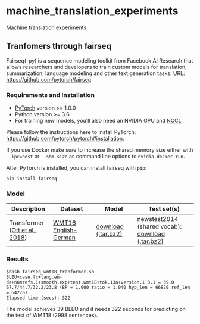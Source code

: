 # machine_translation_experiments
Machine translation experiments

## Tranfomers through fairseq
  Fairseq(-py) is a sequence modeling toolkit from Facebook AI Research that allows researchers and developers to train custom models for translation, summarization, language modeling and other text generation tasks. 
  URL: https://github.com/pytorch/fairseq

### Requirements and Installation

* [PyTorch](http://pytorch.org/) version >= 1.0.0
* Python version >= 3.6
* For training new models, you'll also need an NVIDIA GPU and [NCCL](https://github.com/NVIDIA/nccl)

Please follow the instructions here to install PyTorch: https://github.com/pytorch/pytorch#installation.

If you use Docker make sure to increase the shared memory size either with
`--ipc=host` or `--shm-size` as command line options to `nvidia-docker run`.

After PyTorch is installed, you can install fairseq with `pip`:
```
pip install fairseq
```

### Model 
  Description | Dataset | Model | Test set(s)
  ---|---|---|---
  Transformer <br> ([Ott et al., 2018](https://arxiv.org/abs/1806.00187)) | [WMT16 English-German](https://drive.google.com/uc?export=download&id=0B_bZck-ksdkpM25jRUN2X2UxMm8) | [download (.tar.bz2)](https://dl.fbaipublicfiles.com/fairseq/models/wmt16.en-de.joined-dict.transformer.tar.bz2) | newstest2014 (shared vocab): <br> [download (.tar.bz2)](https://dl.fbaipublicfiles.com/fairseq/data/wmt16.en-de.joined-dict.newstest2014.tar.bz2)

### Results 
  ```
  $bash fairseq_wmt18_tranformer.sh
  BLEU+case.lc+lang.en-de+numrefs.1+smooth.exp+test.wmt18+tok.13a+version.1.3.1 = 39.0 67.7/44.7/32.2/23.8 (BP = 1.000 ratio = 1.040 hyp_len = 66820 ref_len = 64276)
  Elapsed time (secs): 322
  ```

  The model achieves 39 BLEU and it needs 322 seconds for predicting on the test of WMT18 (2998 sentences).  
  

